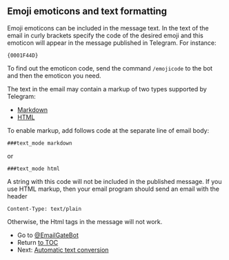 ## Emoji emoticons and text formatting

Emoji emoticons can be included in the message text.
In the text of the email in curly brackets specify the code of the desired emoji and this emoticon will appear in the message published in Telegram.
For instance:

```
{0001F44D}
```

To find out the emoticon code, send the command `/emojicode` to the bot and then the emoticon you need.

The text in the email may contain a markup of two types supported by Telegram:

- [Markdown](https://core.telegram.org/bots/api#markdown-style)
- [HTML](https://core.telegram.org/bots/api#html-style)

To enable markup, add follows code at the separate line of email body:

```
###text_mode markdown
```

or

```
###text_mode html
```

A string with this code will not be included in the published message.
If you use HTML markup, then your email program should send an email with the header

```
Content-Type: text/plain
```

Otherwise, the Html tags in the message will not work.

- Go to [@EmailGateBot](http://t.me/EmailGateBot)
- Return [to TOC](guide.md)
- Next: [Automatic text conversion](text_conversion.md)
